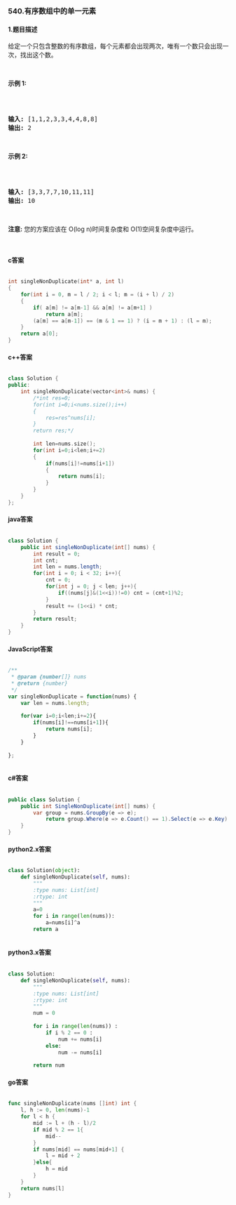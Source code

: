 ### 540.有序数组中的单一元素

#### 1.题目描述

<p>给定一个只包含整数的有序数组，每个元素都会出现两次，唯有一个数只会出现一次，找出这个数。</p><br/><p><strong>示例 1:</strong></p><br/><pre><br/><strong>输入:</strong> [1,1,2,3,3,4,4,8,8]<br/><strong>输出:</strong> 2<br/></pre><br/><p><strong>示例 2:</strong></p><br/><pre><br/><strong>输入:</strong> [3,3,7,7,10,11,11]<br/><strong>输出:</strong> 10<br/></pre><br/><p><strong>注意:</strong> 您的方案应该在 O(log n)时间复杂度和 O(1)空间复杂度中运行。</p><br/>

#### c答案

```c

int singleNonDuplicate(int* a, int l)
{
    for(int i = 0, m = l / 2; i < l; m = (i + l) / 2)
    {
        if( a[m] != a[m-1] && a[m] != a[m+1] )
            return a[m];
        (a[m] == a[m-1]) == (m & 1 == 1) ? (i = m + 1) : (l = m);
    }
    return a[0];
}


```

#### c++答案

```c++

class Solution {
public:
    int singleNonDuplicate(vector<int>& nums) {
        /*int res=0;
        for(int i=0;i<nums.size();i++)
        {
            res=res^nums[i];     
        }
        return res;*/
    
        int len=nums.size();
        for(int i=0;i<len;i+=2)
        {
            if(nums[i]!=nums[i+1])
            {
                return nums[i];
            }
        }
    }
};

```

#### java答案

```java

class Solution {
    public int singleNonDuplicate(int[] nums) {
        int result = 0;
        int cnt;
        int len = nums.length;
        for(int i = 0; i < 32; i++){
            cnt = 0;
            for(int j = 0; j < len; j++){
                if((nums[j]&(1<<i))!=0) cnt = (cnt+1)%2;
            }
            result += (1<<i) * cnt;
        }
        return result;
    }
}

```

#### JavaScript答案

```javascript

/**
 * @param {number[]} nums
 * @return {number}
 */
var singleNonDuplicate = function(nums) {
    var len = nums.length;
    
    for(var i=0;i<len;i+=2){
        if(nums[i]!==nums[i+1]){
            return nums[i];
        }
    }
   
};



```

#### c#答案

```c#

public class Solution {
    public int SingleNonDuplicate(int[] nums) {
        var group = nums.GroupBy(e => e);
            return group.Where(e => e.Count() == 1).Select(e => e.Key).First();
    }
}

```

#### python2.x答案

```python

class Solution(object):
    def singleNonDuplicate(self, nums):
        """
        :type nums: List[int]
        :rtype: int
        """
        a=0
        for i in range(len(nums)):
            a=nums[i]^a
        return a
        

```

#### python3.x答案

```python

class Solution:
    def singleNonDuplicate(self, nums):
        """
        :type nums: List[int]
        :rtype: int
        """
        num = 0
        
        for i in range(len(nums)) :
            if i % 2 == 0 :
                num += nums[i]
            else:
                num -= nums[i]
        
        return num

```

#### go答案

```go

func singleNonDuplicate(nums []int) int {
	l, h := 0, len(nums)-1
	for l < h {
		mid := l + (h - l)/2
		if mid % 2 == 1{
			mid--
		}
		if nums[mid] == nums[mid+1] {
			l = mid + 2
		}else{
			h = mid
		}
	}
	return nums[l]
}

```